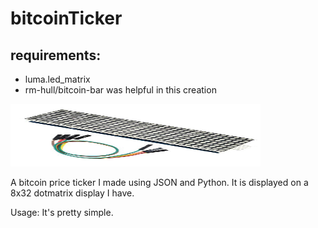 # bitcoinTicker

## requirements: 

* luma.led_matrix
* rm-hull/bitcoin-bar was helpful in this creation

<p>
  <a name="top" href="https://github.com/nolimitcarter/bitcoinTicker">
    <img height="100px" width="400px" src="pics/dotmatrix.jpg">
  </a>
</p>

A bitcoin price ticker I made using JSON and Python. It is displayed on a 8x32 dotmatrix display I have. 

Usage: It's pretty simple. 
